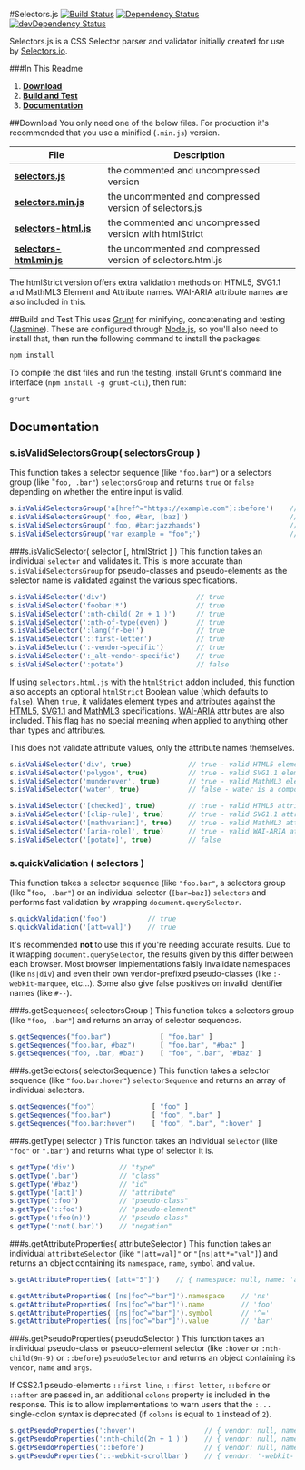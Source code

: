 #Selectors.js
[![Build Status](https://travis-ci.org/selectors/selectors.js.svg?branch=master)](https://travis-ci.org/selectors/selectors.js)
[![Dependency Status](https://david-dm.org/selectors/selectors.js.svg)](https://david-dm.org/selectors/selectors.js)
[![devDependency Status](https://david-dm.org/selectors/selectors.js/dev-status.svg)](https://david-dm.org/selectors/selectors.js#info=devDependencies)

Selectors.js is a CSS Selector parser and validator initially created for use by [Selectors.io](https://selectors.io).

###In This Readme

1. **[Download](#download)**
2. **[Build and Test](#build-and-test)**
3. **[Documentation](#documentation)**

##Download
You only need one of the below files. For production it's recommended that you use a minified (`.min.js`) version.

| File | Description
| --- | --- |
| **[selectors.js](https://raw.githubusercontent.com/selectors/selectors.js/master/dist/selectors.js)** | the commented and uncompressed version |
| **[selectors.min.js](https://raw.githubusercontent.com/selectors/selectors.js/master/dist/selectors,min.js)** | the uncommented and compressed version of selectors.js |
| **[selectors-html.js](https://raw.githubusercontent.com/selectors/selectors.js/master/dist/selectors-html.js)** | the commented and uncompressed version with htmlStrict |
| **[selectors-html.min.js](https://raw.githubusercontent.com/selectors/selectors.js/master/dist/selectors-html,min.js)** | the uncommented and compressed version of selectors.html.js |

The htmlStrict version offers extra validation methods on HTML5, SVG1.1 and MathML3 Element and Attribute names. WAI-ARIA attribute names are also included in this.

##Build and Test
This uses [Grunt](http://gruntjs.com) for minifying, concatenating and testing ([Jasmine](http://jasmine.github.io/)). These are configured through [Node.js](https://nodejs.org/en/), so you'll also need to install that, then run the following command to install the packages:

```JavaScript
npm install
```

To compile the dist files and run the testing, install Grunt's command line interface (`npm install -g grunt-cli`), then run:

```JavaScript
grunt
```

## Documentation
### s.isValidSelectorsGroup( selectorsGroup )
This function takes a selector sequence (like `"foo.bar"`) or a selectors group (like "`foo, .bar"`) `selectorsGroup` and returns `true` or `false` depending on whether the entire input is valid.

```JavaScript
s.isValidSelectorsGroup('a[href^="https://example.com"]::before')    // true
s.isValidSelectorsGroup('.foo, #bar, [baz]')                         // true
s.isValidSelectorsGroup('.foo, #bar:jazzhands')                      // false
s.isValidSelectorsGroup('var example = "foo";')                      // false
```

###s.isValidSelector( selector [, htmlStrict ] )
This function takes an individual `selector` and validates it. This is more accurate than `s.isValidSelectorsGroup` for pseudo-classes and pseudo-elements as the selector name is validated against the various specifications.

```JavaScript
s.isValidSelector('div')                      // true
s.isValidSelector('foobar|*')                 // true
s.isValidSelector(':nth-child( 2n + 1 )')     // true
s.isValidSelector(':nth-of-type(even)')       // true
s.isValidSelector(':lang(fr-be)')             // true
s.isValidSelector('::first-letter')           // true
s.isValidSelector(':-vendor-specific')        // true
s.isValidSelector(':_alt-vendor-specific')    // true
s.isValidSelector(':potato')                  // false
```

If using `selectors.html.js` with the `htmlStrict` addon included, this function also accepts an optional `htmlStrict` Boolean value (which defaults to `false`). When `true`, it validates element types and attributes against the [HTML5](https://www.w3.org/TR/html5), [SVG1.1](http://www.w3.org/TR/SVG) and [MathML3](https://www.w3.org/TR/MathML) specifications. [WAI-ARIA](https://www.w3.org/TR/wai-aria/) attributes are also included. This flag has no special meaning when applied to anything other than types and attributes.

This does not validate attribute values, only the attribute names themselves.

```JavaScript
s.isValidSelector('div', true)              // true - valid HTML5 element
s.isValidSelector('polygon', true)          // true - valid SVG1.1 element
s.isValidSelector('munderover', true)       // true - valid MathML3 element
s.isValidSelector('water', true)            // false - water is a compound ;)

s.isValidSelector('[checked]', true)        // true - valid HTML5 attribute
s.isValidSelector('[clip-rule]', true)      // true - valid SVG1.1 attribute
s.isValidSelector('[mathvariant]', true)    // true - valid MathML3 attribute
s.isValidSelector('[aria-role]', true)      // true - valid WAI-ARIA attribute
s.isValidSelector('[potato]', true)         // false
```

### s.quickValidation ( selectors )
This function takes a selector sequence (like `"foo.bar"`, a selectors group (like "`foo, .bar"`) or an individual selector (`[bar=baz]`) `selectors` and performs fast validation by wrapping `document.querySelector`.

```JavaScript
s.quickValidation('foo')          // true
s.quickValidation('[att=val]')    // true
```

It's recommended **not** to use this if you're needing accurate results. Due to it wrapping `document.querySelector`, the results given by this differ between each browser. Most browser implementations falsly invalidate namespaces (like `ns|div`) and even their own vendor-prefixed pseudo-classes (like `:-webkit-marquee`, etc...). Some also give false positives on invalid identifier names (like `#--`).

###s.getSequences( selectorsGroup )
This function takes a selectors group (like `"foo, .bar"`) and returns an array of selector sequences.

```JavaScript
s.getSequences("foo.bar")            [ "foo.bar" ]
s.getSequences("foo.bar, #baz")      [ "foo.bar", "#baz" ]
s.getSequences("foo, .bar, #baz")    [ "foo", ".bar", "#baz" ]
```

###s.getSelectors( selectorSequence )
This function takes a selector sequence (like `"foo.bar:hover"`) `selectorSequence` and returns an array of individual selectors.

```JavaScript
s.getSequences("foo")              [ "foo" ]
s.getSequences("foo.bar")          [ "foo", ".bar" ]
s.getSequences("foo.bar:hover")    [ "foo", ".bar", ":hover" ]
```

###s.getType( selector )
This function takes an individual `selector` (like `"foo"` or `".bar"`) and returns what type of selector it is.

```JavaScript
s.getType('div')           // "type"
s.getType('.bar')          // "class"
s.getType('#baz')          // "id"
s.getType('[att]')         // "attribute"
s.getType(':foo')          // "pseudo-class"
s.getType('::foo')         // "pseudo-element"
s.getType(':foo(n)')       // "pseudo-class"
s.getType(':not(.bar)')    // "negation"
```

###s.getAttributeProperties( attributeSelector )
This function takes an individual `attributeSelector` (like `"[att=val]"` or `"[ns|att*="val"]`) and returns an object containing its `namespace`, `name`, `symbol` and `value`.

```JavaScript
s.getAttributeProperties('[att="5"]')    // { namespace: null, name: 'att', symbol: '=', value: '5' }

s.getAttributeProperties('[ns|foo^="bar"]').namespace    // 'ns'
s.getAttributeProperties('[ns|foo^="bar"]').name         // 'foo'
s.getAttributeProperties('[ns|foo^="bar"]').symbol       // '^='
s.getAttributeProperties('[ns|foo^="bar"]').value        // 'bar'
```

###s.getPseudoProperties( pseudoSelector )
This function takes an individual pseudo-class or pseudo-element selector (like `:hover` or `:nth-child(9n-9)` or `::before`) `pseudoSelector` and returns an object containing its `vendor`, `name` and `args`.

If CSS2.1 pseudo-elements `::first-line`, `::first-letter`, `::before` or `::after` are passed in, an additional `colons` property is included in the response. This is to allow implementations to warn users that the `:...` single-colon syntax is deprecated (if `colons` is equal to `1` instead of `2`).

```JavaScript
s.getPseudoProperties(':hover')                 // { vendor: null, name: 'hover', args: null }
s.getPseudoProperties(':nth-child(2n + 1 )')    // { vendor: null, name: 'nth-child', args: '2n + 1 ' }
s.getPseudoProperties('::before')               // { vendor: null, name: 'before', args: null, colons: 2 }
s.getPseudoProperties('::-webkit-scrollbar')    // { vendor: '-webkit-', name: 'scrollbar', args: null }
```